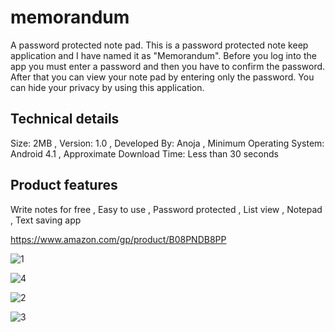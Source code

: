 # memorandum
A password protected note pad.
This is a password protected note keep application and I have named it as "Memorandum". Before you log into the app you must enter a password and then you have to confirm the password. After that you can view your note pad by entering only the password. You can hide your privacy by using this application. 

## Technical details
Size: 2MB ,
Version: 1.0 ,
Developed By: Anoja ,
Minimum Operating System: Android 4.1 ,
Approximate Download Time: Less than 30 seconds

## Product features
Write notes for free ,
Easy to use ,
Password protected ,
List view ,
Notepad ,
Text saving app

https://www.amazon.com/gp/product/B08PNDB8PP

![1](https://user-images.githubusercontent.com/49120359/101174282-af925180-3669-11eb-80cc-665bf8ea69ed.jpeg)

![4](https://user-images.githubusercontent.com/49120359/101174316-b7ea8c80-3669-11eb-889c-96a29a2e5660.jpeg)

![2](https://user-images.githubusercontent.com/49120359/101174333-bc16aa00-3669-11eb-8177-201e12ec91de.jpeg)

![3](https://user-images.githubusercontent.com/49120359/101174341-bf119a80-3669-11eb-96b9-51cd2055aff1.jpeg)
